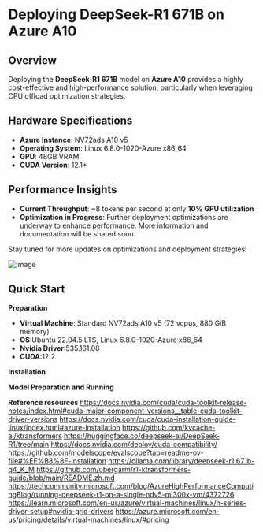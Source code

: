 # Deploying DeepSeek-R1 671B on Azure A10

## Overview
Deploying the **DeepSeek-R1 671B** model on **Azure A10** provides a highly cost-effective and high-performance solution, particularly when leveraging CPU offload optimization strategies.

## Hardware Specifications
- **Azure Instance**: NV72ads A10 v5
- **Operating System**: Linux 6.8.0-1020-Azure x86_64
- **GPU**: 48GB VRAM
- **CUDA Version**: 12.1+

## Performance Insights
- **Current Throughput**: ~8 tokens per second at only **10% GPU utilization**
- **Optimization in Progress**: Further deployment optimizations are underway to enhance performance. More information and documentation will be shared soon.

Stay tuned for more updates on optimizations and deployment strategies!

![image](https://github.com/user-attachments/assets/0d18299b-4837-4e32-ade6-e55ab7c8eb70)



## Quick Start

**Preparation**
- **Virtual Machine**: Standard NV72ads A10 v5 (72 vcpus, 880 GiB memory)
- **OS**:Ubuntu 22.04.5 LTS, Linux 6.8.0-1020-Azure x86_64
- **Nvidia Driver**:535.161.08
- **CUDA**:12.2



**Installation**


**Model Preparation and Running**



**Reference resources**
https://docs.nvidia.com/cuda/cuda-toolkit-release-notes/index.html#cuda-major-component-versions__table-cuda-toolkit-driver-versions
https://docs.nvidia.com/cuda/cuda-installation-guide-linux/index.html#azure-installation
https://github.com/kvcache-ai/ktransformers
https://huggingface.co/deepseek-ai/DeepSeek-R1/tree/main
https://docs.nvidia.com/deploy/cuda-compatibility/
https://github.com/modelscope/evalscope?tab=readme-ov-file#%EF%B8%8F-installation
https://ollama.com/library/deepseek-r1:671b-q4_K_M
https://github.com/ubergarm/r1-ktransformers-guide/blob/main/README.zh.md
https://techcommunity.microsoft.com/blog/AzureHighPerformanceComputingBlog/running-deepseek-r1-on-a-single-ndv5-mi300x-vm/4372726
https://learn.microsoft.com/en-us/azure/virtual-machines/linux/n-series-driver-setup#nvidia-grid-drivers
https://azure.microsoft.com/en-us/pricing/details/virtual-machines/linux/#pricing

